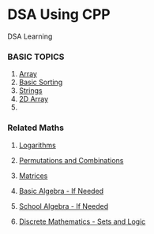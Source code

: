 # DSA Using CPP
 DSA Learning
### BASIC TOPICS
1. [Array](https://github.com/novojitdas/DSA-Using-CPP/tree/main/01%20Array) 
1. [Basic Sorting](https://github.com/novojitdas/DSA-Using-CPP/tree/main/02%20Sorting) 
1. [Strings]() 
1. [2D Array]() 
1. []() 


### Related Maths 
1. [Logarithms](https://www.youtube.com/watch?v=4UNkQcBrLaQ&list=PLmdFyQYShrjcWl13fndjdWRBTF0C-tHG3)
2. [Permutations and Combinations](https://www.youtube.com/watch?v=0NAASclUm4k&list=PLmdFyQYShrjfPLdHQxuNWvh2ct666Na3z)
3. [Matrices](https://www.youtube.com/watch?v=7vnfRPzAQ0g&list=PLmdFyQYShrjcoVkhCCIwxNj9N4rW1-T5I)
4. [Basic Algebra - If Needed](https://www.youtube.com/watch?v=ok95GXjv5Oo&list=PLmdFyQYShrjdpsdotSE2CRrZF5BQ6YJgu)

5. [School Algebra - If Needed](https://www.youtube.com/watch?v=WwHyPoqUQec&list=PLmdFyQYShrjdt-k5SisnnaHZH3XbZDVOY)

6. [Discrete Mathematics - Sets and Logic](https://www.youtube.com/watch?v=2SpuBqvNjHI)
